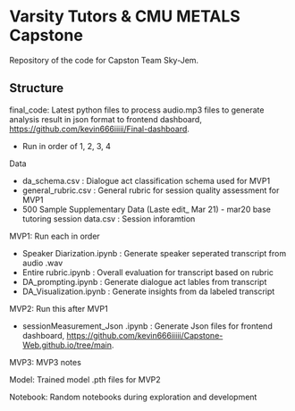 # Varsity Tutors & CMU METALS Capstone
Repository of the code for Capston Team Sky-Jem.


## Structure
final_code: Latest python files to process audio.mp3 files to generate analysis result in json format to frontend dashboard, https://github.com/kevin666iiiii/Final-dashboard.
  - Run in order of 1, 2, 3, 4
    
Data
  - da_schema.csv : Dialogue act classification schema used for MVP1
  - general_rubric.csv : General rubric for session quality assessment for MVP1
  - 500 Sample Supplementary Data (Laste edit_ Mar 21) - mar20 base tutoring session data.csv : Session inforamtion
    
MVP1: Run each in order 
  - Speaker Diarization.ipynb : Generate speaker seperated transcript from audio .wav
  - Entire rubric.ipynb : Overall evaluation for transcript based on rubric
  - DA_prompting.ipynb : Generate dialogue act lables from transcript
  - DA_Visualization.ipynb : Generate insights from da labeled transcript

MVP2: Run this after MVP1 
  - sessionMeasurement_Json .ipynb : Generate Json files for frontend dashboard, https://github.com/kevin666iiiii/Capstone-Web.github.io/tree/main.

MVP3: MVP3 notes

Model: Trained model .pth files for MVP2
    
Notebook: Random notebooks during exploration and development 

